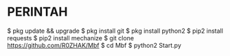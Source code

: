 # PERINTAH

$ pkg update && upgrade
$ pkg install git
$ pkg install python2
$ pip2 install requests
$ pip2 install mechanize
$ git clone https://github.com/R0ZHAK/Mbf
$ cd Mbf
$ python2 Start.py
